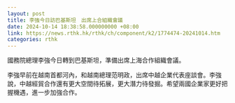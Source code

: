 ```yaml
---
layout: post
title: 李強今日訪巴基斯坦　出席上合組織會議
date: 2024-10-14 18:38:58.000000000 +08:00
link: https://news.rthk.hk/rthk/ch/component/k2/1774474-20241014.htm
categories: rthk
---
```


國務院總理李強今日轉到巴基斯坦，準備出席上海合作組織會議。

李強早前在越南首都河內，和越南總理范明政，出席中越企業代表座談會。李強說，中越經貿合作還有更大空間待拓展，更大潛力待發掘。希望兩國企業家更好把握機遇，進一步加強合作。
